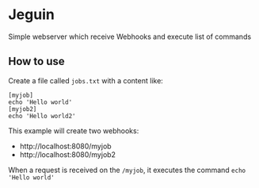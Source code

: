 # Jeguin

Simple webserver which receive Webhooks and execute list of commands

## How to use

Create a file called `jobs.txt` with a content like:

````text
[myjob]
echo 'Hello world'
[myjob2]
echo 'Hello world2'
````

This example will create two webhooks:
* http://localhost:8080/myjob
* http://localhost:8080/myjob2

When a request is received on the `/myjob`, it executes the command `echo 'Hello world'`  
